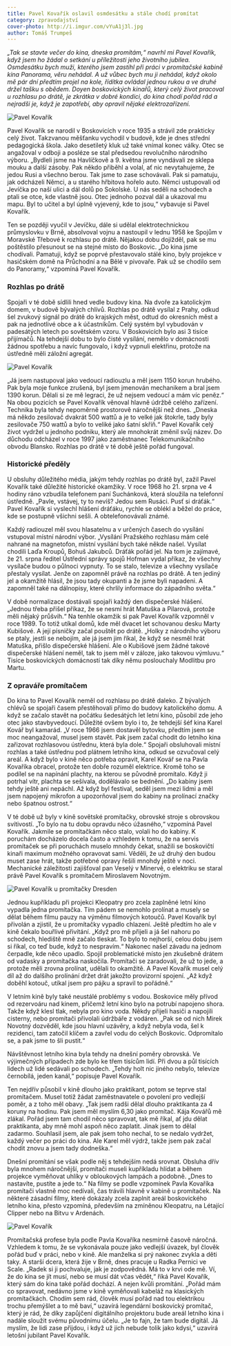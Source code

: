 ```yaml
---
title: Pavel Kovařík oslavil osmdesátku a stále chodí promítat
category: zpravodajství
cover-photo: http://i.imgur.com/vYuA1j3l.jpg
author: Tomáš Trumpeš
---
```


*„Tak se stavte večer do kina, dneska promítám,“ navrhl mi Pavel Kovařík, když jsem ho žádal o setkání u příležitosti jeho životního jubilea. Osmdesátku bych muži, kterého jsem zastihl při práci v promítačské kabině kina Panorama, věru nehádal. A už vůbec bych mu ji nehádal, když okolo mě pár dní předtím projel na kole, řídítka ovládal jednou rukou a ve druhé držel tašku s obědem. Doyen boskovických kinařů, který celý život pracoval u rozhlasu po drátě, je zkrátka v dobré kondici, do kina chodí pořád rád a nejradši je, když je zapotřebí, aby opravil nějaké elektrozařízení.*

<img src="http://i.imgur.com/vYuA1j3.jpg" alt="Pavel Kovařík" class="img-responsive">

Pavel Kovařík se narodil v Boskovicích v roce 1935 a strávil zde prakticky celý život. Takzvanou měšťanku vychodil v budově, kde je dnes střední pedagogická škola. Jako desetiletý kluk už také vnímal konec války. Otec se angažoval v odboji a posléze se stal předsedou revolučního národního výboru. „Bydleli jsme na Havlíčkově a 9. května jsme vyndávali ze sklepa mouku a další zásoby. Pak někdo přiběhl a volal, ať nic nevytahujeme, že jedou Rusi a všechno berou. Tak jsme to zase schovávali. Pak si pamatuju, jak odcházeli Němci, a u starého hřbitova hořelo auto. Němci ustupovali od Jevíčka po naší ulici a dál dolů po Sokolské. U nás seděli na schodech a ptali se otce, kde vlastně jsou. Otec jednoho pozval dál a ukazoval mu mapu. Byl to učitel a byl úplně vyjevený, kde to jsou,“ vybavuje si Pavel Kovařík. 

Ten se později vyučil v Jevíčku, dále si udělal elektrotechnickou průmyslovku v Brně, absolvoval vojnu a nastoupil v lednu 1958 ke Spojům v Moravské Třebové k rozhlasu po drátě. Nějakou dobu dojížděl, pak se mu poštěstilo přesunout se na stejné místo do Boskovic. „Do kina jsme chodívali. Pamatuji, když se poprvé přestavovalo stálé kino, byly projekce v hasičském domě na Průchodní a na Bělé v pivovaře. Pak už se chodilo sem do Panoramy,“ vzpomíná Pavel Kovařík. 

### Rozhlas po drátě

Spojaři v té době sídlili hned vedle budovy kina. Na dvoře za katolickým domem, v budově bývalých chlívů. Rozhlas po drátě vysílal z Prahy, odkud šel zvukový signál po drátě do krajských měst, odtud do okresních měst a pak na jednotlivé obce a k účastníkům. Celý systém byl vybudován v padesátých letech po sovětském vzoru. V Boskovicích bylo asi 3 tisíce přijímačů. Na tehdejší dobu to bylo čisté vysílání, nemělo v domácnosti žádnou spotřebu a navíc fungovalo, i když vypnuli elektřinu, protože na ústředně měli záložní agregát.

<img src="http://i.imgur.com/hD2wzII.jpg" alt="Pavel Kovařík" class="img-responsive">

„Já jsem nastupoval jako vedoucí radiouzlu a měl jsem 1150 korun hrubého. Pak byla moje funkce zrušená, byl jsem jmenován mechanikem a bral jsem 1390 korun. Dělali si ze mě legraci, že už nejsem vedoucí a mám víc peněz.“ Na obou pozicích se Pavel Kovařík věnoval hlavně údržbě celého zařízení. Technika byla tehdy nepoměrně prostorově náročnější než dnes. „Dneska má někdo zesilovač dvakrát 500 wattů a je to velké jak štokrle, tady byly zesilovače 750 wattů a bylo to veliké jako šatní skříň.“ Pavel Kovařík celý život vydržel u jednoho podniku, který ale mnohokrát změnil svůj název. Do důchodu odcházel v roce 1997 jako zaměstnanec Telekomunikačního obvodu Blansko. Rozhlas po drátě v té době ještě pořád fungoval.

### Historické předěly

U obsluhy důležitého média, jakým tehdy rozhlas po drátě byl, zažil Pavel Kovařík také důležité historické okamžiky. V roce 1968 ho 21. srpna ve 4 hodiny ráno vzbudila telefonem paní Suchánková, která sloužila na telefonní ústředně. „Pavle, vstávej, ty to nevíš? Jedou sem Rusáci. Pusť si dráťák.“ Pavel Kovařík si vyslechl hlášení dráťáku, rychle se oblékl a běžel do práce, kde se postupně všichni sešli. A obtelefonovávali známé. 

Každý radiouzel měl svou hlasatelnu a v určených časech do vysílání vstupoval místní národní výbor. „Vysílání Pražského rozhlasu mám celé nahrané na magnetofon, místní vysílání bych také někde našel. Vysílat chodili Laďa Kroupů, Bohuš Jakubců. Dráťák pořád jel. Na tom je zajímavé, že 21. srpna ředitel Ústřední správy spojů Hofman vydal příkaz, že všechny vysílače budou o půlnoci vypnuty. To se stalo, televize a všechny vysílače přestaly vysílat. Jenže on zapomněl právě na rozhlas po drátě. A ten jediný jel a okamžitě hlásil, že jsou tady okupanti a že jsme byli napadeni. A zapomněl také na dálnopisy, které chrlily informace do západního světa.“

V době normalizace dostávali spojaři každý den dispečerské hlášení. „Jednou třeba přišel příkaz, že se nesmí hrát Matuška a Pilarová, protože měli nějaký průšvih.“ Na tenhle okamžik si pak Pavel Kovařík vzpomněl v roce 1989. To totiž utíkal domů, kde měl dvacet let schovanou desku Marty Kubišové. A její písničky začal pouštět po drátě.  „Holky z národního výboru se ptaly, jestli se nebojím, ale já jsem jim říkal, že když se nesměl hrát Matuška, přišlo dispečerské hlášení. Ale o Kubišové jsem žádné takové dispečerské hlášení neměl, tak to jsem měl v záloze, jako takovou výmluvu.“ Tisíce boskovických domácností tak díky němu poslouchaly Modlitbu pro Martu.

### Z opraváře promítačem

Do kina to Pavel Kovařík neměl od rozhlasu po drátě daleko. Z bývalých chlévů se spojaři časem přestěhovali přímo do budovy katolického domu. A když se začalo stavět na počátku šedesátých let letní kino, působil zde jeho otec jako stavbyvedoucí. Důležité ovšem bylo i to, že tehdejší šéf kina Karel Kovář byl kamarád. „V roce 1966 jsem dostavěl bytovku, předtím jsem se moc neangažoval, musel jsem stavět. Pak jsem začal chodit do letního kina zařizovat rozhlasovou ústřednu, která byla dole.“ Spojaři obsluhovali místní rozhlas a také ústřednu pod plátnem letního kina, odkud se ozvučoval celý areál. A když bylo v kině něco potřeba opravit, Karel Kovář se na Pavla Kovaříka obracel, protože ten dobře rozuměl elektrice.  Kromě toho se podílel se na napínání plachty, na kterou se původně promítalo. Když ji potrhal vítr, plachta se sešívala, dodělávalo se bednění. „Do kabiny jsem tehdy ještě ani nepáchl. Až když byl festival, seděl jsem mezi lidmi a měl jsem napojený mikrofon a upozorňoval jsem do kabiny na prolínací značky nebo špatnou ostrost.“

V té době už byly v kině sovětské promítačky, obrovské stroje s obrovskou svítivostí. „To bylo na tu dobu opravdu něco úžasného,“ vzpomíná Pavel Kovařík. Jakmile se promítačkám něco stalo, volali ho do kabiny. K poruchám docházelo docela často a vzhledem k tomu, že na servis promítaček se při poruchách muselo mnohdy čekat, snažili se boskovičtí kinaři maximum možného opravovat sami. Věděli, že už druhý den budou muset zase hrát, takže potřebné opravy řešili mnohdy ještě v noci. Mechanické záležitosti zajišťoval pan Veselý v Minervě, o elektriku se staral právě Pavel Kovařík s promítačem Miroslavem Novotným.

<img src="http://i.imgur.com/CClRv4M.jpg" alt="Pavel Kovařík u promítačky Dresden" class="img-responsive">

Jednou kupříkladu při projekci Kleopatry pro zcela zaplněné letní kino vypadla jedna promítačka. Tím pádem se nemohlo prolínat a musely se dělat během filmu pauzy na výměnu filmových kotoučů. Pavel Kovařík byl přivolán a zjistil, že u promítačky vypadlo chlazení. Ještě předtím ho ale v kině čekalo bouřlivé přivítání. „Když pro mě přijeli a já šel nahoru po schodech, hlediště mně začalo tleskat. To bylo to nejhorší, celou dobu jsem si říkal, co teď bude, když to nespravím.“ Nakonec našel závadu na jednom čerpadle, kde něco upadlo. Spojil problematické místo jen zkušebně drátem od vadasky a promítačka naskočila. Promítači se zaradovali, že už to jede, a protože měli zrovna prolínat, udělali to okamžitě. A Pavel Kovařík musel celý díl až do dalšího prolínání držet drát jakožto provizorní spojení. „Až když doběhl kotouč, utíkal jsem pro pájku a spravil to pořádně.“

V letním kině byly také neustálé problémy s vodou. Boskovice měly přívod od rezervoáru nad kinem, přičemž letní kino bylo na potrubí napojeno shora. Takže když klesl tlak, nebyla pro kino voda. Někdy přijeli hasiči a napojili cisterny, nebo promítači přivolali údržbáře z vodáren. „Pak se od nich Mirek Novotný dozvěděl, kde jsou hlavní uzávěry, a když nebyla voda, šel k rezidenci, tam zatočil klíčem a zavřel vodu do celých Boskovic. Odpromítalo se, a pak jsme to šli pustit.“

Návštěvnost letního kina byla tehdy na dnešní poměry obrovská. Ve výjimečných případech zde bylo ke třem tisícům lidí. Při dvou a půl tisících lidech už lidé sedávali po schodech. „Tehdy holt nic jiného nebylo, televize černobílá, jeden kanál,“ popisuje Pavel Kovařík.

Ten nejdřív působil v kině dlouho jako praktikant, potom se teprve stal promítačem. Musel totiž žádat zaměstnavatele o povolení pro vedlejší poměr, a z toho měl obavy. „Tak jsem radši dělal dlouho praktikanta za 4 koruny na hodinu. Pak jsem měl myslím 6,30 jako promítač. Kája Kovářů mě zlákal. Pořád jsem tam chodil něco spravovat, tak mě říkal, ať jdu dělat praktikanta, aby mně mohl aspoň něco zaplatit. Jinak jsem to dělal zadarmo. Souhlasil jsem, ale pak jsem toho nechal, to se nedalo vydržet, každý večer po práci do kina. Ale Karel měl výdrž, takže jsem pak začal chodit znovu a jsem tady dodneška.“

Dnešní promítání se však podle něj s tehdejším nedá srovnat. Obsluha dřív byla mnohem náročnější, promítači museli kupříkladu hlídat a během projekce vyměňovat  uhlíky v obloukových lampách a podobně.  „Dnes to nastavíte, pustíte a jede to.“ Na filmy se podle vzpomínek Pavla Kovaříka promítači vlastně moc nedívali, čas trávili hlavně v kabině u promítaček. Na některé zásadní filmy, které dokázaly zcela zaplnit areál boskovického letního kina, přesto vzpomíná, především na zmíněnou Kleopatru, na Létající Clipper nebo na Bitvu v Ardenách.

<img src="http://i.imgur.com/CYluuDe.jpg" alt="Pavel Kovařík" class="img-responsive">

Promítačská profese byla podle Pavla Kovaříka nesmírně časově náročná. Vzhledem k tomu, že se vykonávala pouze jako vedlejší úvazek, byl člověk pořád buď v práci, nebo v kině. Ale manželka si prý nakonec zvykla a děti taky. A starší dcera, která žije v Brně, dnes pracuje u Radka Pernici ve Scale. „Radek si ji pochvaluje, jak je zodpovědná. Má to v krvi ode mě. Ví, že do kina se jít musí, nebo se musí dát včas vědět,“ říká Pavel Kovařík, který sám do kina také pořád dochází. A nejen kvůli promítání. „Pořád mám co spravovat, nedávno jsme v kině vyměňovali kabeláž na klasických promítačkách. Chodím sem rád, člověk musí pořád nad tou elektrikou trochu přemýšlet a to mě baví,“ uzavírá legendární boskovický promítač, který je rád, že díky zapůjčení digitálního projektoru bude areál letního kina i nadále sloužit svému původnímu účelu. „Je to fajn, že tam bude digitál. Já myslím, že lidi zase přijdou, i když už jich nebude tolik jako kdysi,“ uzavírá letošní jubilant Pavel Kovařík.

